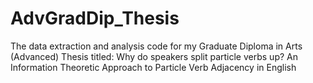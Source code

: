 # AdvGradDip_Thesis
The data extraction and analysis code for my Graduate Diploma in Arts (Advanced) Thesis titled: Why do speakers split particle verbs up? An Information Theoretic Approach to Particle Verb Adjacency in English


